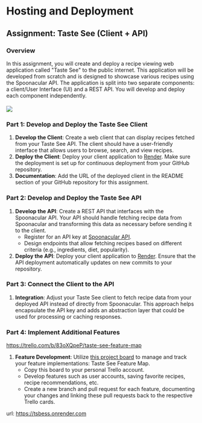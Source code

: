 Hosting and Deployment
======================

Assignment: Taste See (Client + API)
-------------------------------------------

### Overview

In this assignment, you will create and deploy a recipe viewing web application called "Taste See" to the public internet. This application will be developed from scratch and is designed to showcase various recipes using the Spoonacular API. The application is split into two separate components: a client/User Interface (UI) and a REST API. You will develop and deploy each component independently.

   <img src="./Example/TasteSee.png" style="margin-right: 1%; margin-top: 1%;" /> 


### Part 1: Develop and Deploy the Taste See Client

1.  **Develop the Client**: Create a web client that can display recipes fetched from your Taste See API. The client should have a user-friendly interface that allows users to browse, search, and view recipes.
2.  **Deploy the Client**: Deploy your client application to  [Render](https://render.com/). Make sure the deployment is set up for continuous deployment from your GitHub repository.
3.  **Documentation**: Add the URL of the deployed client in the README section of your GitHub repository for this assignment.

### Part 2: Develop and Deploy the Taste See API

1.  **Develop the API**: Create a REST API that interfaces with the Spoonacular API. Your API should handle fetching recipe data from Spoonacular and transforming this data as necessary before sending it to the client.
    *   Register for an API key at [Spoonacular API](https://spoonacular.com/food-api).
    *   Design endpoints that allow fetching recipes based on different criteria (e.g., ingredients, diet, popularity).
2.  **Deploy the API**: Deploy your client application to  [Render](https://render.com/).  Ensure that the API deployment automatically updates on new commits to your repository.

### Part 3: Connect the Client to the API

1.  **Integration**: Adjust your Taste See client to fetch recipe data from your deployed API instead of directly from Spoonacular. This approach helps encapsulate the API key and adds an abstraction layer that could be used for processing or caching responses.

### Part 4: Implement Additional Features
https://trello.com/b/83oXQpeP/taste-see-feature-map

1.  **Feature Development**: Utilize [this project board](https://trello.com/b/83oXQpeP/taste-see-feature-map) to manage and track your feature implementations: Taste See Feature Map.
    *   Copy this board to your personal Trello account.
    *   Develop features such as user accounts, saving favorite recipes, recipe recommendations, etc.
    *   Create a new branch and pull request for each feature, documenting your changes and linking these pull requests back to the respective Trello cards.

   url: https://tsbess.onrender.com